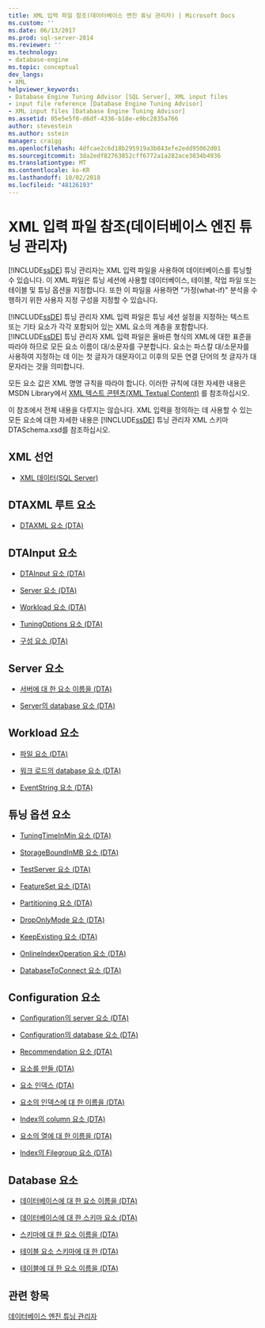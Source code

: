 ```yaml
---
title: XML 입력 파일 참조(데이터베이스 엔진 튜닝 관리자) | Microsoft Docs
ms.custom: ''
ms.date: 06/13/2017
ms.prod: sql-server-2014
ms.reviewer: ''
ms.technology:
- database-engine
ms.topic: conceptual
dev_langs:
- XML
helpviewer_keywords:
- Database Engine Tuning Advisor [SQL Server], XML input files
- input file reference [Database Engine Tuning Advisor]
- XML input files [Database Engine Tuning Advisor]
ms.assetid: 05e5e5f0-d6df-4336-b18e-e9bc2835a766
author: stevestein
ms.author: sstein
manager: craigg
ms.openlocfilehash: 4dfcae2c6d18b295919a3b843efe2edd95062d01
ms.sourcegitcommit: 3da2edf82763852cff6772a1a282ace3034b4936
ms.translationtype: MT
ms.contentlocale: ko-KR
ms.lasthandoff: 10/02/2018
ms.locfileid: "48126193"
---
```

# <a name="xml-input-file-reference-database-engine-tuning-advisor"></a>XML 입력 파일 참조(데이터베이스 엔진 튜닝 관리자)
  [!INCLUDE[ssDE](../../includes/ssde-md.md)] 튜닝 관리자는 XML 입력 파일을 사용하여 데이터베이스를 튜닝할 수 있습니다. 이 XML 파일은 튜닝 세션에 사용할 데이터베이스, 테이블, 작업 파일 또는 테이블 및 튜닝 옵션을 지정합니다. 또한 이 파일을 사용하면 "가정(what-if)" 분석을 수행하기 위한 사용자 지정 구성을 지정할 수 있습니다.  
  
 [!INCLUDE[ssDE](../../includes/ssde-md.md)] 튜닝 관리자 XML 입력 파일은 튜닝 세션 설정을 지정하는 텍스트 또는 기타 요소가 각각 포함되어 있는 XML 요소의 계층을 포함합니다. [!INCLUDE[ssDE](../../includes/ssde-md.md)] 튜닝 관리자 XML 입력 파일은 올바른 형식의 XML에 대한 표준을 따라야 하므로 모든 요소 이름이 대/소문자를 구분합니다. 요소는 파스칼 대/소문자를 사용하여 지정하는 데 이는 첫 글자가 대문자이고 이후의 모든 연결 단어의 첫 글자가 대문자라는 것을 의미합니다.  
  
 모든 요소 값은 XML 명명 규칙을 따라야 합니다. 이러한 규칙에 대한 자세한 내용은 MSDN Library에서 [XML 텍스트 콘텐츠(XML Textual Content)](http://go.microsoft.com/fwlink/?LinkId=7614) 를 참조하십시오.  
  
 이 참조에서 전체 내용을 다루지는 않습니다. XML 입력을 정의하는 데 사용할 수 있는 모든 요소에 대한 자세한 내용은 [!INCLUDE[ssDE](../../includes/ssde-md.md)] 튜닝 관리자 XML 스키마 DTASchema.xsd를 참조하십시오.  
  
## <a name="xml-declaration"></a>XML 선언  
  
-   [XML 데이터&#40;SQL Server&#41;](../../relational-databases/xml/xml-data-sql-server.md)  
  
## <a name="dtaxml-root-element"></a>DTAXML 루트 요소  
  
-   [DTAXML 요소 &#40;DTA&#41;](dtaxml-element-dta.md)  
  
## <a name="dtainput-elements"></a>DTAInput 요소  
  
-   [DTAInput 요소 &#40;DTA&#41;](dtainput-element-dta.md)  
  
-   [Server 요소 &#40;DTA&#41;](server-element-dta.md)  
  
-   [Workload 요소 &#40;DTA&#41;](workload-element-dta.md)  
  
-   [TuningOptions 요소 &#40;DTA&#41;](tuningoptions-element-dta.md)  
  
-   [구성 요소 &#40;DTA&#41;](configuration-element-dta.md)  
  
## <a name="server-elements"></a>Server 요소  
  
-   [서버에 대 한 요소 이름을 &#40;DTA&#41;](name-element-for-server-dta.md)  
  
-   [Server의 database 요소 &#40;DTA&#41;](database-element-for-server-dta.md)  
  
## <a name="workload-elements"></a>Workload 요소  
  
-   [파일 요소 &#40;DTA&#41;](file-element-dta.md)  
  
-   [워크 로드의 database 요소 &#40;DTA&#41;](database-element-for-workload-dta.md)  
  
-   [EventString 요소 &#40;DTA&#41;](eventstring-element-dta.md)  
  
## <a name="tuning-options-elements"></a>튜닝 옵션 요소  
  
-   [TuningTimeInMin 요소 &#40;DTA&#41;](tuningtimeinmin-element-dta.md)  
  
-   [StorageBoundInMB 요소 &#40;DTA&#41;](storageboundinmb-element-dta.md)  
  
-   [TestServer 요소 &#40;DTA&#41;](testserver-element-dta.md)  
  
-   [FeatureSet 요소 &#40;DTA&#41;](featureset-element-dta.md)  
  
-   [Partitioning 요소 &#40;DTA&#41;](partitioning-element-dta.md)  
  
-   [DropOnlyMode 요소 &#40;DTA&#41;](droponlymode-element-dta.md)  
  
-   [KeepExisting 요소 &#40;DTA&#41;](keepexisting-element-dta.md)  
  
-   [OnlineIndexOperation 요소 &#40;DTA&#41;](onlineindexoperation-element-dta.md)  
  
-   [DatabaseToConnect 요소 &#40;DTA&#41;](databasetoconnect-element-dta.md)  
  
## <a name="configuration-elements"></a>Configuration 요소  
  
-   [Configuration의 server 요소 &#40;DTA&#41;](server-element-for-configuration-dta.md)  
  
-   [Configuration의 database 요소 &#40;DTA&#41;](database-element-for-configuration-dta.md)  
  
-   [Recommendation 요소 &#40;DTA&#41;](recommendation-element-dta.md)  
  
-   [요소를 만들 &#40;DTA&#41;](create-element-dta.md)  
  
-   [요소 인덱스 &#40;DTA&#41;](index-element-dta.md)  
  
-   [요소의 인덱스에 대 한 이름을 &#40;DTA&#41;](name-element-for-index-dta.md)  
  
-   [Index의 column 요소 &#40;DTA&#41;](column-element-for-index-dta.md)  
  
-   [요소의 열에 대 한 이름을 &#40;DTA&#41;](name-element-for-column-dta.md)  
  
-   [Index의 Filegroup 요소 &#40;DTA&#41;](filegroup-element-for-index-dta.md)  
  
## <a name="database-elements"></a>Database 요소  
  
-   [데이터베이스에 대 한 요소 이름을 &#40;DTA&#41;](name-element-for-database-dta.md)  
  
-   [데이터베이스에 대 한 스키마 요소 &#40;DTA&#41;](schema-element-for-database-dta.md)  
  
-   [스키마에 대 한 요소 이름을 &#40;DTA&#41;](name-element-for-schema-dta.md)  
  
-   [테이블 요소 스키마에 대 한 &#40;DTA&#41;](table-element-for-schema-dta.md)  
  
-   [테이블에 대 한 요소 이름을 &#40;DTA&#41;](name-element-for-table-dta.md)  
  
## <a name="see-also"></a>관련 항목  
 [데이터베이스 엔진 튜닝 관리자](../../relational-databases/performance/database-engine-tuning-advisor.md)  
  
  
